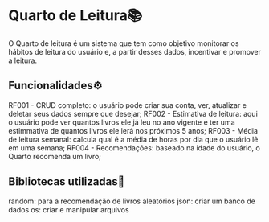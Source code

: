 # Quarto de Leitura📚
O Quarto de leitura é um sistema que tem como objetivo monitorar os hábitos de leitura do usuário e, a partir desses dados, incentivar e promover a leitura.
## Funcionalidades⚙
RF001 - CRUD completo: o usuário pode criar sua conta, ver, atualizar e deletar seus dados sempre que desejar;
RF002 - Estimativa de leitura: aqui o usuário pode ver quantos livros ele já leu no ano vigente e ter uma estimmativa de quantos livros ele lerá nos próximos 5 anos;
RF003 - Média de leitura semanal: calcula qual é a média de horas por dia que o usuário lê em uma semana;
RF004 - Recomendações: baseado na idade do usuário, o Quarto recomenda um livro;
## Bibliotecas utilizadas🧩
random: para a recomendação de livros aleatórios
json: criar um banco de dados
os: criar e manipular arquivos
